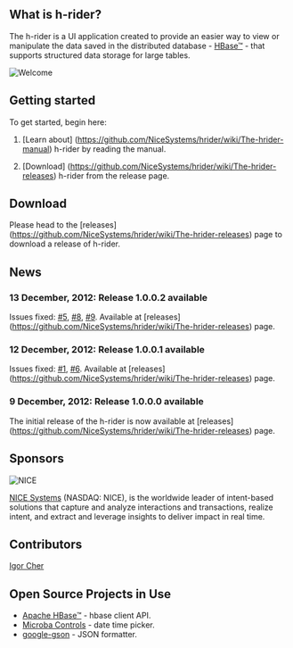 ## What is h-rider?
The h-rider is a UI application created to provide an easier way to view or manipulate the data saved in the distributed database - [HBase™](http://hbase.apache.org/) - that supports structured data storage for large tables.

![Welcome](https://raw.github.com/NiceSystems/hrider/master/documentation/images/welcome.png)

## Getting started
To get started, begin here:

1. [Learn about] (https://github.com/NiceSystems/hrider/wiki/The-hrider-manual) h-rider by reading the manual.

2. [Download] (https://github.com/NiceSystems/hrider/wiki/The-hrider-releases) h-rider from the release page.

## Download
Please head to the [releases] (https://github.com/NiceSystems/hrider/wiki/The-hrider-releases) page to download a release of h-rider.
## News
### 13 December, 2012: Release 1.0.0.2 available
Issues fixed: [#5](https://github.com/NiceSystems/hrider/issues/5), [#8](https://github.com/NiceSystems/hrider/issues/8), [#9](https://github.com/NiceSystems/hrider/issues/9). Available at [releases] (https://github.com/NiceSystems/hrider/wiki/The-hrider-releases) page. 
### 12 December, 2012: Release 1.0.0.1 available
Issues fixed: [#1](https://github.com/NiceSystems/hrider/issues/1), [#6](https://github.com/NiceSystems/hrider/issues/6). Available at [releases] (https://github.com/NiceSystems/hrider/wiki/The-hrider-releases) page. 
### 9 December, 2012: Release 1.0.0.0 available
The initial release of the h-rider is now available at [releases] (https://github.com/NiceSystems/hrider/wiki/The-hrider-releases) page.
## Sponsors
![NICE](http://www.nice.com/sites/all/themes/nice/logo.png) 

[NICE Systems](http://www.nice.com/) (NASDAQ: NICE), is the worldwide leader of intent-based solutions that capture and analyze interactions and transactions, realize intent, and extract and leverage insights to deliver impact in real time.
## Contributors
[Igor Cher](http://www.linkedin.com/profile/view?id=16747505&trk=tab_pro)
## Open Source Projects in Use
  * [Apache HBase™](http://hbase.apache.org/) - hbase client API.
  * [Microba Controls](http://microba.sourceforge.net/) - date time picker.
  * [google-gson](http://code.google.com/p/google-gson/) - JSON formatter.

